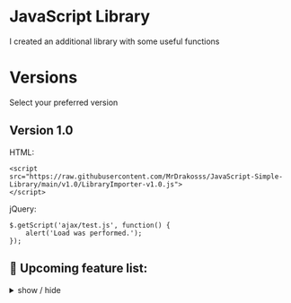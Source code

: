 # JavaScript Library

I created an additional library with some useful functions

# Versions
Select your preferred version
## Version 1.0
HTML:
```
<script
src="https://raw.githubusercontent.com/MrDrakosss/JavaScript-Simple-Library/main/v1.0/LibraryImporter-v1.0.js">
</script>
```
jQuery:
```
$.getScript('ajax/test.js', function() {
    alert('Load was performed.');
});
```

## 📁 Upcoming feature list:

<details>
<summary>
  show / hide
</summary>

- Arrays

  - [x] random (Random item from the list)

- Math

  - [x] chance (Chance calculator)
  - [x] plcTime (Plc time convert from plc memory)

- String
  
  - [x] capitalizeFirstLetter
  - [x] formatSpaceBeforeNumbers
  - [x] containsNumbers
  - [x] formatNumber
  - [x] formatTime
  - [x] format0

</details>
